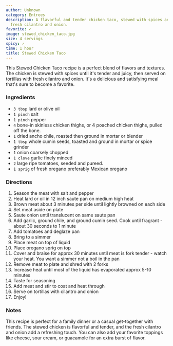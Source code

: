 ```yaml
---
author: Unknown
category: Entrees
description: A flavorful and tender chicken taco, stewed with spices and served with
  fresh cilantro and onion.
favorite: ✓
image: stewed_chicken_taco.jpg
size: 4 servings
spicy: ✓
time: 1 hour
title: Stewed Chicken Taco
---
```

This Stewed Chicken Taco recipe is a perfect blend of flavors and textures. The chicken is stewed with spices until it's tender and juicy, then served on tortillas with fresh cilantro and onion. It's a delicious and satisfying meal that's sure to become a favorite.

### Ingredients

* `3 tbsp` lard or olive oil
* `1 pinch` salt
* `1 pinch` pepper
* `4` bone-in skinless chicken thighs, or 4 poached chicken thighs, pulled off the bone.
* `1` dried ancho chile, roasted then ground in mortar or blender
* `1 tbsp` whole cumin seeds, toasted and ground in mortar or spice grinder
* `1` onion coarsely chopped
* `1 clove` garlic finely minced
* `2` large ripe tomatoes, seeded and pureed.
* `1 sprig` of fresh oregano preferably Mexican oregano

### Directions

1. Season the meat with salt and pepper
2. Heat lard or oil in 12 inch saute pan on medium high heat
3. Brown meat about 3 minutes per side until lightly browned on each side
4. Set meat aside on plate
5. Saute onion until translucent on same saute pan
6. Add garlic, ground chile, and ground cumin seed. Cook until fragrant - about 30 seconds to 1 minute
7. Add tomatoes and deglaze pan
8. Bring to a simmer
9. Place meat on top of liquid
10. Place oregano sprig on top
11. Cover and braise for approx 30 minutes until meat is fork tender - watch your heat. You want a simmer not a boil in the pan
12. Remove meat to plate and shred with 2 forks
13. Increase heat until most of the liquid has evaporated approx 5-10 minutes
14. Taste for seasoning
15. Add meat and stir to coat and heat through
16. Serve on tortillas with cilantro and onion
17. Enjoy!

### Notes

This recipe is perfect for a family dinner or a casual get-together with friends. The stewed chicken is flavorful and tender, and the fresh cilantro and onion add a refreshing touch. You can also add your favorite toppings like cheese, sour cream, or guacamole for an extra burst of flavor.